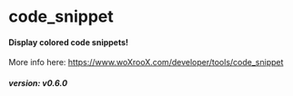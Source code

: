 # code_snippet
#### Display colored code snippets!
More info here: https://www.woXrooX.com/developer/tools/code_snippet

##### version: v0.6.0
